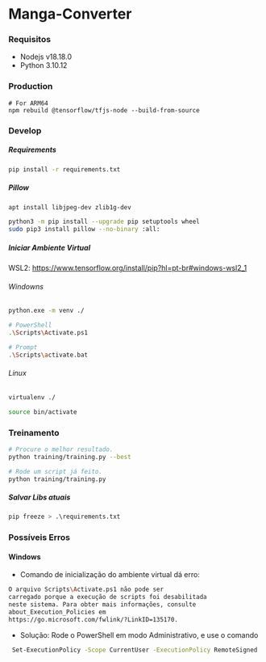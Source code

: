 # Manga-Converter

### Requisitos

- Nodejs v18.18.0
- Python 3.10.12

### Production


```
# For ARM64
npm rebuild @tensorflow/tfjs-node --build-from-source
```

### Develop


##### Requirements

```sh
pip install -r requirements.txt
```

##### Pillow

```sh
apt install libjpeg-dev zlib1g-dev

python3 -m pip install --upgrade pip setuptools wheel
sudo pip3 install pillow --no-binary :all:
```

##### Iniciar Ambiente Virtual

WSL2: https://www.tensorflow.org/install/pip?hl=pt-br#windows-wsl2_1

###### Windowns

```sh
python.exe -m venv ./

# PowerShell
.\Scripts\Activate.ps1

# Prompt
.\Scripts\activate.bat
```

###### Linux

```sh
virtualenv ./

source bin/activate
```

### Treinamento

```sh
# Procure o melhor resultado.
python training/training.py --best

# Rode um script já feito.
python training/training.py
```

##### Salvar Libs atuais

```sh
pip freeze > .\requirements.txt
```

### Possíveis Erros

#### Windows

- Comando de inicialização do ambiente virtual dá erro:

```sh
O arquivo Scripts\Activate.ps1 não pode ser
carregado porque a execução de scripts foi desabilitada
neste sistema. Para obter mais informações, consulte
about_Execution_Policies em
https://go.microsoft.com/fwlink/?LinkID=135170.
```

- Solução: Rode o PowerShell em modo Administrativo, e use o comando

```sh
 Set-ExecutionPolicy -Scope CurrentUser -ExecutionPolicy RemoteSigned
```
